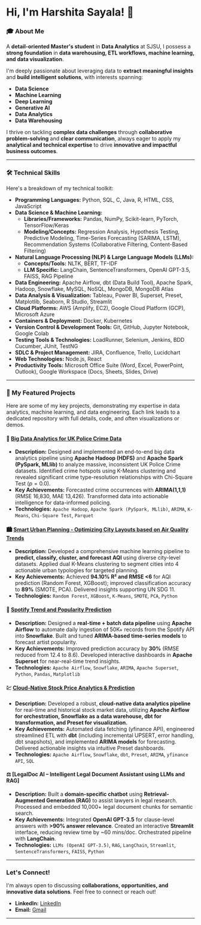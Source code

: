 # Hi, I'm Harshita Sayala! 👋

### 🎓 About Me

A **detail-oriented Master's student** in **Data Analytics** at SJSU, I possess a **strong foundation** in **data warehousing, ETL workflows, machine learning, and data visualization**.

I'm deeply passionate about leveraging data to **extract meaningful insights** and **build intelligent solutions**, with interests spanning:
* **Data Science**
* **Machine Learning**
* **Deep Learning**
* **Generative AI**
* **Data Analytics**
* **Data Warehousing**

I thrive on tackling **complex data challenges** through **collaborative problem-solving** and **clear communication**, always eager to apply my **analytical and technical expertise** to drive **innovative and impactful business outcomes**.

---

### 🛠️ Technical Skills

Here's a breakdown of my technical toolkit:

* **Programming Languages:** Python, SQL, C, Java, R, HTML, CSS, JavaScript
* **Data Science & Machine Learning:**
    * **Libraries/Frameworks:** Pandas, NumPy, Scikit-learn, PyTorch, TensorFlow/Keras
    * **Modeling/Concepts:** Regression Analysis, Hypothesis Testing, Predictive Modeling, Time-Series Forecasting (SARIMA, LSTM), Recommendation Systems (Collaborative Filtering, Content-Based Filtering)
* **Natural Language Processing (NLP) & Large Language Models (LLMs):**
    * **Concepts/Tools:** NLTK, BERT, TF-IDF
    * **LLM Specific:** LangChain, SentenceTransformers, OpenAI GPT-3.5, FAISS, RAG Pipeline
* **Data Engineering:** Apache Airflow, dbt (Data Build Tool), Apache Spark, Hadoop, Snowflake, MySQL, NoSQL, MongoDB, MongoDB Atlas
* **Data Analysis & Visualization:** Tableau, Power BI, Superset, Preset, Matplotlib, Seaborn, R Studio, Streamlit
* **Cloud Platforms:** AWS (Amplify, EC2), Google Cloud Platform (GCP), Microsoft Azure
* **Containers & Deployment:** Docker, Kubernetes
* **Version Control & Development Tools:** Git, GitHub, Jupyter Notebook, Google Colab
* **Testing Tools & Technologies:** LoadRunner, Selenium, Jenkins, BDD Cucumber, JUnit, TestNG
* **SDLC & Project Management:** JIRA, Confluence, Trello, Lucidchart
* **Web Technologies:** Node.js, React
* **Productivity Tools:** Microsoft Office Suite (Word, Excel, PowerPoint, Outlook), Google Workspace (Docs, Sheets, Slides, Drive)

---

### 🚀 My Featured Projects

Here are some of my key projects, demonstrating my expertise in data analytics, machine learning, and data engineering. Each link leads to a dedicated repository with full details, code, and often visualizations or demos.

#### 🚨 [Big Data Analytics for UK Police Crime Data](https://github.com/katipally/crime-data-analysis)
* **Description:** Designed and implemented an end-to-end big data analytics pipeline using **Apache Hadoop (HDFS)** and **Apache Spark (PySpark, MLlib)** to analyze massive, inconsistent UK Police Crime datasets. Identified crime hotspots using K-Means clustering and revealed significant crime type-resolution relationships with Chi-Square Test ($p=0.0$).
* **Key Achievements:** Forecasted crime occurrences with **ARIMA(1,1,1)** (RMSE 16,830, MAE 13,426). Transformed data into actionable intelligence for data-informed policing.
* **Technologies:** `Apache Hadoop`, `Apache Spark (PySpark, MLlib)`, `ARIMA`, `K-Means`, `Chi-Square Test`, `Parquet`

#### 🏙️ [Smart Urban Planning - Optimizing City Layouts based on Air Quality Trends](https://github.com/meera2632/DATA-245_Project)
* **Description:** Developed a comprehensive machine learning pipeline to **predict, classify, cluster, and forecast AQI** using diverse city-level datasets. Applied dual K-Means clustering to segment cities into 4 actionable urban typologies for targeted planning.
* **Key Achievements:** Achieved **94.10% R² and RMSE <6** for AQI prediction (Random Forest, XGBoost); improved classification accuracy to **89%** (SMOTE, PCA). Delivered insights supporting UN SDG 11.
* **Technologies:** `Random Forest`, `XGBoost`, `K-Means`, `SMOTE`, `PCA`, `Python`

#### 🎵 [Spotify Trend and Popularity Prediction](https://github.com/wcc0/DATA226)
* **Description:** Designed a **real-time + batch data pipeline** using **Apache Airflow** to automate daily ingestion of 50K+ records from the Spotify API into **Snowflake**. Built and tuned **ARIMA-based time-series models** to forecast artist popularity.
* **Key Achievements:** Improved prediction accuracy by **30%** (RMSE reduced from 12.4 to 8.6). Developed interactive dashboards in **Apache Superset** for near-real-time trend insights.
* **Technologies:** `Apache Airflow`, `Snowflake`, `ARIMA`, `Apache Superset`, `Python`, `Pandas`, `Matplotlib`

#### 💹 [Cloud-Native Stock Price Analytics & Prediction](https://github.com/meera2632/DATA-226_Lab-2)
* **Description:** Developed a robust, **cloud-native data analytics pipeline** for real-time and historical stock market data, utilizing **Apache Airflow for orchestration, Snowflake as a data warehouse, dbt for transformation, and Preset for visualization.**
* **Key Achievements:** Automated data fetching (yfinance API), engineered streamlined ETL with **dbt** (including incremental UPSERT, error handling, dbt snapshots), and implemented **ARIMA models** for forecasting. Delivered actionable insights via intuitive Preset dashboards.
* **Technologies:** `Apache Airflow`, `Snowflake`, `dbt`, `Preset`, `ARIMA`, `yfinance API`, `SQL`

#### ⚖️ [LegalDoc AI – Intelligent Legal Document Assistant using LLMs and RAG]
* **Description:** Built a **domain-specific chatbot** using **Retrieval-Augmented Generation (RAG)** to assist lawyers in legal research. Processed and embedded 10,000+ legal document chunks for semantic search.
* **Key Achievements:** Integrated **OpenAI GPT-3.5** for clause-level answers with **>90% answer relevance**. Created an interactive **Streamlit** interface, reducing review time by ~60 mins/doc. Orchestrated pipeline with **LangChain**.
* **Technologies:** `LLMs (OpenAI GPT-3.5)`, `RAG`, `LangChain`, `Streamlit`, `SentenceTransformers`, `FAISS`, `Python`

---

### Let's Connect!

I'm always open to discussing **collaborations, opportunities, and innovative data solutions**. Feel free to connect or reach out!

* **LinkedIn:** [LinkedIn](https://www.linkedin.com/in/harshita-sayala-84a9a9204/)
* **Email:** [Gmail](harshita.sayala@sjsu.edu)
---
